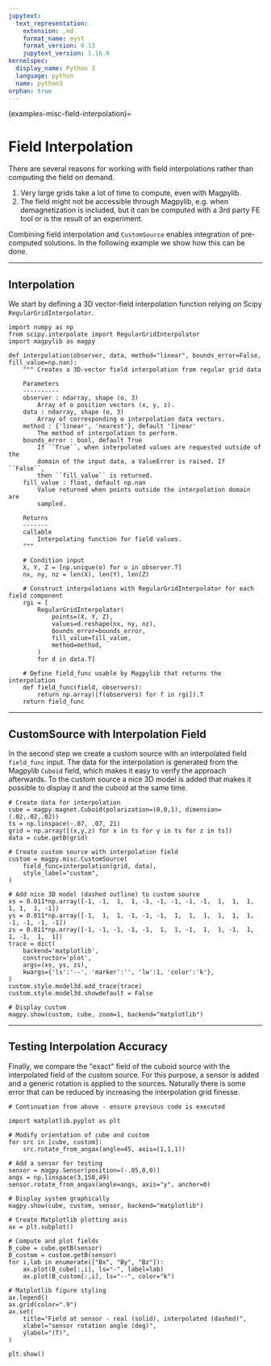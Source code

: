 ```yaml
---
jupytext:
  text_representation:
    extension: .md
    format_name: myst
    format_version: 0.13
    jupytext_version: 1.16.0
kernelspec:
  display_name: Python 3
  language: python
  name: python3
orphan: true
---
```


(examples-misc-field-interpolation)=

# Field Interpolation

There are several reasons for working with field interpolations rather than computing the field on demand.

1. Very large grids take a lot of time to compute, even with Magpylib.
2. The field might not be accessible through Magpylib, e.g. when demagnetization is included, but it can be computed with a 3rd party FE tool or is the result of an experiment.

Combining field interpolation and `CustomSource` enables integration of pre-computed solutions. In the following example we show how this can be done.

----------------------------
## Interpolation

We start by defining a 3D vector-field interpolation function relying on Scipy `RegularGridInterpolator`.

```{code-cell} ipython3
import numpy as np
from scipy.interpolate import RegularGridInterpolator
import magpylib as magpy

def interpolation(observer, data, method="linear", bounds_error=False, fill_value=np.nan):
    """ Creates a 3D-vector field interpolation from regular grid data

    Parameters
    ----------
    observer : ndarray, shape (o, 3)
        Array of o position vectors (x, y, z).
    data : ndarray, shape (o, 3)
        Array of corresponding o interpolation data vectors.
    method : {'linear', 'nearest'}, default 'linear'
        The method of interpolation to perform.
    bounds_error : bool, default True
        If ``True``, when interpolated values are requested outside of the
        domain of the input data, a ValueError is raised. If ``False``,
        then ``fill_value`` is returned.
    fill_value : float, default np.nan
        Value returned when points outside the interpolation domain are
        sampled.

    Returns
    -------
    callable
        Interpolating function for field values.
    """

    # Condition input
    X, Y, Z = [np.unique(o) for o in observer.T]
    nx, ny, nz = len(X), len(Y), len(Z)

    # Construct interpolations with RegularGridInterpolator for each field component
    rgi = [
        RegularGridInterpolator(
            points=(X, Y, Z),
            values=d.reshape(nx, ny, nz),
            bounds_error=bounds_error,
            fill_value=fill_value,
            method=method,
        )
        for d in data.T]

    # Define field_func usable by Magpylib that returns the interpolation
    def field_func(field, observers):
        return np.array([f(observers) for f in rgi]).T
    return field_func
```

----------------------------
## CustomSource with Interpolation Field

In the second step we create a custom source with an interpolated field `field_func` input. The data for the interpolation is generated from the Magpylib `Cuboid` field, which makes it easy to verify the approach afterwards. To the custom source a nice 3D model is added that makes it possible to display it and the cuboid at the same time.

```{code-cell} ipython3
# Create data for interpolation
cube = magpy.magnet.Cuboid(polarization=(0,0,1), dimension=(.02,.02,.02))
ts = np.linspace(-.07, .07, 21)
grid = np.array([(x,y,z) for x in ts for y in ts for z in ts])
data = cube.getB(grid)

# Create custom source with interpolation field
custom = magpy.misc.CustomSource(
    field_func=interpolation(grid, data),
    style_label="custom",
)

# Add nice 3D model (dashed outline) to custom source
xs = 0.011*np.array([-1, -1,  1,  1, -1, -1, -1, -1, -1,  1,  1,  1,  1, 1,  1, -1])
ys = 0.011*np.array([-1,  1,  1, -1, -1, -1,  1,  1,  1,  1,  1,  1, -1, -1, -1, -1])
zs = 0.011*np.array([-1, -1, -1, -1, -1,  1,  1, -1,  1,  1, -1,  1,  1, -1,  1,  1])
trace = dict(
    backend='matplotlib',
    constructor='plot',
    args=(xs, ys, zs),
    kwargs={'ls':'--', 'marker':'', 'lw':1, 'color':'k'},
)
custom.style.model3d.add_trace(trace)
custom.style.model3d.showdefault = False

# Display custom
magpy.show(custom, cube, zoom=1, backend="matplotlib")
```

----------------------------
## Testing Interpolation Accuracy

Finally, we compare the "exact" field of the cuboid source with the interpolated field of the custom source. For this purpose, a sensor is added and a generic rotation is applied to the sources. Naturally there is some error that can be reduced by increasing the interpolation grid finesse.

```{code-cell} ipython3
# Continuation from above - ensure previous code is executed

import matplotlib.pyplot as plt

# Modify orientation of cube and custom
for src in [cube, custom]:
    src.rotate_from_angax(angle=45, axis=(1,1,1))

# Add a sensor for testing
sensor = magpy.Sensor(position=(-.05,0,0))
angs = np.linspace(3,150,49)
sensor.rotate_from_angax(angle=angs, axis="y", anchor=0)

# Display system graphically
magpy.show(cube, custom, sensor, backend="matplotlib")

# Create Matplotlib plotting axis
ax = plt.subplot()

# Compute and plot fields
B_cube = cube.getB(sensor)
B_custom = custom.getB(sensor)
for i,lab in enumerate(["Bx", "By", "Bz"]):
    ax.plot(B_cube[:,i], ls="-", label=lab)
    ax.plot(B_custom[:,i], ls="--", color="k")

# Matplotlib figure styling
ax.legend()
ax.grid(color=".9")
ax.set(
    title="Field at sensor - real (solid), interpolated (dashed)",
    xlabel="sensor rotation angle (deg)",
    ylabel="(T)",
)

plt.show()
```

```{code-cell} ipython3

```
